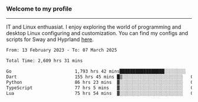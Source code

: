 ### Welcome to my profile

---

IT and Linux enthuasiat. I enjoy exploring the world of programming and desktop Linux configuring and customization. You can find my configs and scripts for Sway and Hyprland [here](https://github.com/uroborosq/mess-of-linux-configurations).

<!-- <div display="block">
 	<img align="left" width="48%" alt="isocalendar" src=".github/metrics/isocalendar_metrics.svg" />
	<img align="center" width="48%" alt="contributions" src=".github/metrics/contributions_metrics.svg" />
	<img align="center" alt="languages" src=".github/metrics/languages_metrics.svg" />
</div> -->

<!-- ![](https://komarev.com/ghpvc/?username=uroborosq&color=success&style=flat-square) -->
<!-- [](https://img.shields.io/github/last-commit/uroborosq/uroborosq?label=Profile%20updated&style=flat-square) -->

<!--START_SECTION:waka-->

```txt
From: 13 February 2023 - To: 07 March 2025

Total Time: 2,609 hrs 31 mins

Go                        1,793 hrs 42 mins█████████████████░░░░░░░░   68.10 %
Dart                      155 hrs 45 mins █▒░░░░░░░░░░░░░░░░░░░░░░░   05.91 %
Python                    86 hrs 23 mins  ▓░░░░░░░░░░░░░░░░░░░░░░░░   03.28 %
TypeScript                77 hrs 5 mins   ▓░░░░░░░░░░░░░░░░░░░░░░░░   02.93 %
Lua                       75 hrs 54 mins  ▓░░░░░░░░░░░░░░░░░░░░░░░░   02.88 %
```

<!--END_SECTION:waka-->
